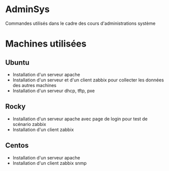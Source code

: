 # AdminSys
Commandes utilisés dans le cadre des cours d'administrations système

# Machines utilisées
## Ubuntu
  - Installation d'un serveur apache
  - Installation d'un serveur et d'un client zabbix pour collecter les données des autres machines
  - Installation d'un serveur dhcp, tftp, pxe

## Rocky
  - Installation d'un serveur apache avec page de login pour test de scénario zabbix
  - Installation d'un client zabbix

## Centos
  - Installation d'un serveur apache
  - Installation d'un client zabbix snmp
